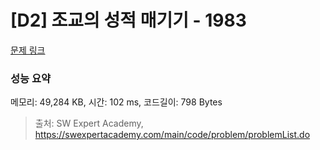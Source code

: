 # [D2] 조교의 성적 매기기 - 1983 

[문제 링크](https://swexpertacademy.com/main/code/problem/problemDetail.do?contestProbId=AV5PwGK6AcIDFAUq) 

### 성능 요약

메모리: 49,284 KB, 시간: 102 ms, 코드길이: 798 Bytes



> 출처: SW Expert Academy, https://swexpertacademy.com/main/code/problem/problemList.do